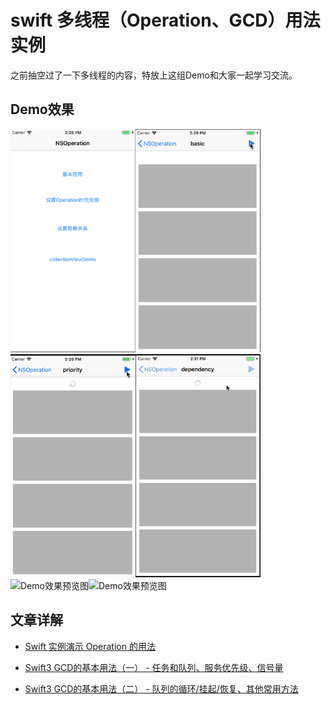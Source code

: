 # swift 多线程（Operation、GCD）用法实例

之前抽空过了一下多线程的内容，特放上这组Demo和大家一起学习交流。

## Demo效果
<img width="200" height="357" alt="Demo效果预览图" src="https://github.com/NinoWang/MultithreadingDemo/raw/master/imgs/operation1.png"/><img width="200" height="357" alt="Demo效果预览图" src="https://github.com/NinoWang/MultithreadingDemo/raw/master/imgs/operation2.gif"/><img width="200" height="357" alt="Demo效果预览图" src="https://github.com/NinoWang/MultithreadingDemo/raw/master/imgs/operation3.gif"/><img width="200" height="357" alt="Demo效果预览图" src="https://github.com/NinoWang/MultithreadingDemo/raw/master/imgs/operation4.gif"/><img width="200" height="357" alt="Demo效果预览图" src="https://github.com/NinoWang/MultithreadingDemo/raw/master/imgs/operation5.gif"/><img width="200" height="357" alt="Demo效果预览图" src="https://github.com/NinoWang/MultithreadingDemo/raw/master/imgs/gcd.gif"/>

## 文章详解
* [Swift 实例演示 Operation 的用法][1]
* [Swift3 GCD的基本用法（一） - 任务和队列、服务优先级、信号量][2]
* [Swift3 GCD的基本用法（二） - 队列的循环/挂起/恢复、其他常用方法][3]


  [1]: http://blog.csdn.net/Riven_wn/article/details/78811162
  [2]: http://blog.csdn.net/riven_wn/article/details/79362692
  [3]: http://blog.csdn.net/riven_wn/article/details/79363502